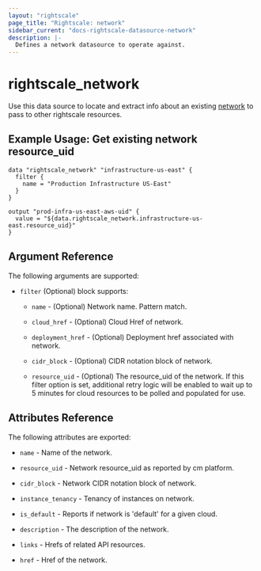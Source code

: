 ```yaml
---
layout: "rightscale"
page_title: "Rightscale: network"
sidebar_current: "docs-rightscale-datasource-network"
description: |-
  Defines a network datasource to operate against.
---
```


# rightscale_network

Use this data source to locate and extract info about an existing [network](http://reference.rightscale.com/api1.5/resources/ResourceNetworks.html) to pass to other rightscale resources.

## Example Usage: Get existing network resource_uid

```hcl
data "rightscale_network" "infrastructure-us-east" {
  filter {
    name = "Production Infrastructure US-East"
  }
}

output "prod-infra-us-east-aws-uid" {
  value = "${data.rightscale_network.infrastructure-us-east.resource_uid}"
}
```

## Argument Reference

The following arguments are supported:

* `filter` (Optional) block supports:

  * `name` - (Optional) Network name.  Pattern match.

  * `cloud_href` - (Optional) Cloud Href of network.

  * `deployment_href` - (Optional) Deployment href associated with network.

  * `cidr_block` - (Optional) CIDR notation block of network.

  * `resource_uid` - (Optional) The resource_uid of the network.  If this filter option is set, additional retry logic will be enabled to wait up to 5 minutes for cloud resources to be polled and populated for use.

## Attributes Reference

The following attributes are exported:

* `name` - Name of the network.

* `resource_uid` - Network resource_uid as reported by cm platform.

* `cidr_block` - Network CIDR notation block of network.

* `instance_tenancy` - Tenancy of instances on network.

* `is_default` - Reports if network is 'default' for a given cloud.

* `description` - The description of the network.

* `links` - Hrefs of related API resources.

* `href` - Href of the network.